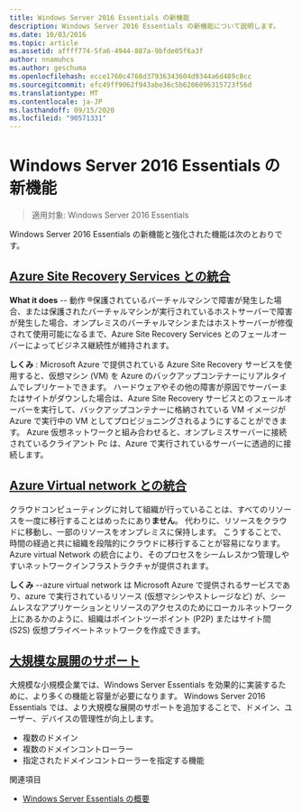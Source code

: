 ```yaml
---
title: Windows Server 2016 Essentials の新機能
description: Windows Server 2016 Essentials の新機能について説明します。
ms.date: 10/03/2016
ms.topic: article
ms.assetid: affff774-5fa6-4944-887a-9bfde05f6a3f
author: nnamuhcs
ms.author: geschuma
ms.openlocfilehash: ecce1760c4768d37936343604d9344a6d489c8cc
ms.sourcegitcommit: efc49ff9062f943abe36c5b6206096315723f56d
ms.translationtype: MT
ms.contentlocale: ja-JP
ms.lasthandoff: 09/15/2020
ms.locfileid: "90571331"
---
```

# <a name="whats-new-in-windows-server-2016-essentials"></a>Windows Server 2016 Essentials の新機能

> 適用対象: Windows Server 2016 Essentials

Windows Server 2016 Essentials の新機能と強化された機能は次のとおりです。

## <a name="integration-with-azure-site-recovery-services"></a>[Azure Site Recovery Services との統合](azure-site-recovery-services-integration.md)

**What it does**  -- 動作 &reg;保護されているバーチャルマシンで障害が発生した場合、または保護されたバーチャルマシンが実行されているホストサーバーで障害が発生した場合、オンプレミスのバーチャルマシンまたはホストサーバーが修復されて使用可能になるまで、Azure Site Recovery Services とのフェールオーバーによってビジネス継続性が維持されます。

**しくみ** : Microsoft Azure で提供されている Azure Site Recovery サービスを使用すると、仮想マシン (VM) を Azure のバックアップコンテナーにリアルタイムでレプリケートできます。 ハードウェアやその他の障害が原因でサーバーまたはサイトがダウンした場合は、Azure Site Recovery サービスとのフェールオーバーを実行して、バックアップコンテナーに格納されている VM イメージが Azure で実行中の VM としてプロビジョニングされるようにすることができます。 Azure 仮想ネットワークと組み合わせると、オンプレミスサーバーに接続されているクライアント Pc は、Azure で実行されているサーバーに透過的に接続します。

## <a name="integration-with-azure-virtual-network"></a>[Azure Virtual network との統合](azure-virtual-network-integration.md)

クラウドコンピューティングに対して組織が行っていることは、すべてのリソースを一度に移行することはめったにあり**ません**。 代わりに、リソースをクラウドに移動し、一部のリソースをオンプレミスに保持します。 こうすることで、時間の経過と共に組織を段階的にクラウドに移行することが容易になります。 Azure virtual Network の統合により、そのプロセスをシームレスかつ管理しやすいネットワークインフラストラクチャが提供されます。

**しくみ** --azure virtual network は Microsoft Azure で提供されるサービスであり、azure で実行されているリソース (仮想マシンやストレージなど) が、シームレスなアプリケーションとリソースのアクセスのためにローカルネットワーク上にあるかのように、組織はポイントツーポイント (P2P) またはサイト間 (S2S) 仮想プライベートネットワークを作成できます。

## <a name="support-for-larger-deployments"></a>[大規模な展開のサポート](support-for-larger-deployments.md)

大規模な小規模企業では、Windows Server Essentials を効果的に実装するために、より多くの機能と容量が必要になります。 Windows Server 2016 Essentials では、より大規模な展開のサポートを追加することで、ドメイン、ユーザー、デバイスの管理性が向上します。

- 複数のドメイン
- 複数のドメインコントローラー
- 指定されたドメインコントローラーを指定する機能

関連項目

- [Windows Server Essentials の概要](get-started.md)

